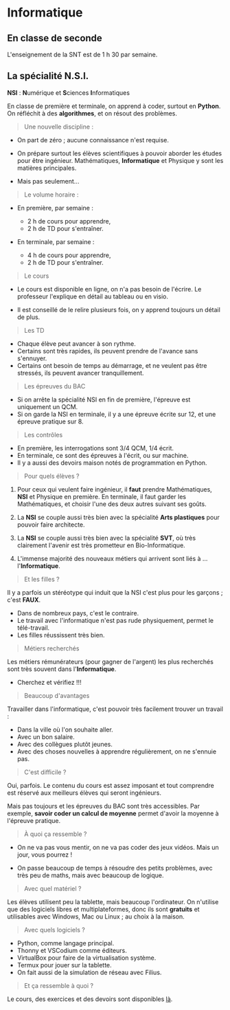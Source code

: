 # Informatique

## En classe de seconde

L'enseignement de la SNT est de 1 h 30 par semaine.



## La spécialité N.S.I.

**NSI** : **N**umérique et **S**ciences **I**nformatiques

En classe de première et terminale, on apprend à coder, surtout en **Python**. On réfléchit à des **algorithmes**, et on résout des problèmes.

> Une nouvelle discipline :

- On part de zéro ; aucune connaissance n'est requise.

- On prépare surtout les élèves scientifiques à pouvoir aborder les études pour être ingénieur. Mathématiques, **Informatique** et Physique y sont les matières principales.

- Mais pas seulement...


> Le volume horaire :

- En première, par semaine :

    - 2 h de cours pour apprendre,
    - 2 h de TD pour s'entraîner.

- En terminale, par semaine :
    - 4 h de cours pour apprendre,
    - 2 h de TD pour s'entraîner.


> Le cours

- Le cours est disponible en ligne, on n'a pas besoin de l'écrire. Le professeur l'explique en détail au tableau ou en visio.

- Il est conseillé de le relire plusieurs fois, on y apprend toujours un détail de plus.


> Les TD

- Chaque élève peut avancer à son rythme.
- Certains sont très rapides, ils peuvent prendre de l'avance sans s'ennuyer.
- Certains ont besoin de temps au démarrage, et ne veulent pas être stressés, ils peuvent avancer tranquillement.


> Les épreuves du BAC

- Si on arrête la spécialité NSI en fin de première, l'épreuve est uniquement un QCM.
- Si on garde la NSI en terminale, il y a une épreuve écrite sur 12, et une épreuve pratique sur 8.

> Les contrôles

- En première, les interrogations sont 3/4 QCM, 1/4 écrit.
- En terminale, ce sont des épreuves à l'écrit, ou sur machine.
- Il y a aussi des devoirs maison notés de programmation en Python.


> Pour quels élèves ?

1. Pour ceux qui veulent faire ingénieur, il **faut** prendre Mathématiques, **NSI** et Physique en première. En terminale, il faut garder les Mathématiques, et choisir l'une des deux autres suivant ses goûts.

2. La **NSI** se couple aussi très bien avec la spécialité **Arts plastiques** pour pouvoir faire architecte.

3. La **NSI** se couple aussi très bien avec la spécialité **SVT**, où très clairement l'avenir est très prometteur en Bio-Informatique.

4. L'immense majorité des nouveaux métiers qui arrivent sont liés à ... l'**Informatique**.


> Et les filles ?

Il y a parfois un stéréotype qui induit que la NSI c'est plus pour les garçons ; c'est **FAUX**.

- Dans de nombreux pays, c'est le contraire.
- Le travail avec l'informatique n'est pas rude physiquement, permet le télé-travail.
- Les filles réussissent très bien.


> Métiers recherchés

Les métiers rémunérateurs (pour gagner de l'argent) les plus recherchés sont très souvent dans l'**Informatique**.

- Cherchez et vérifiez !!!


> Beaucoup d'avantages

Travailler dans l'informatique, c'est pouvoir très facilement trouver un travail :

- Dans la ville où l'on souhaite aller.
- Avec un bon salaire.
- Avec des collègues plutôt jeunes.
- Avec des choses nouvelles à apprendre régulièrement, on ne s'ennuie pas.



> C'est difficile ?

Oui, parfois. Le contenu du cours est assez imposant et tout comprendre est réservé aux meilleurs élèves qui seront ingénieurs.

Mais pas toujours et les épreuves du BAC sont très accessibles. Par exemple, **savoir coder un calcul de moyenne** permet d'avoir la moyenne à l'épreuve pratique.


> À quoi ça ressemble ?

- On ne va pas vous mentir, on ne va pas coder des jeux vidéos. Mais un jour, vous pourrez !

- On passe beaucoup de temps à résoudre des petits problèmes, avec très peu de maths, mais avec beaucoup de logique.


> Avec quel matériel ?

Les élèves utilisent peu la tablette, mais beaucoup l'ordinateur. On n'utilise que des logiciels libres et multiplateformes, donc ils sont **gratuits** et utilisables avec Windows, Mac ou Linux ; au choix à la maison.


> Avec quels logiciels ?

- Python, comme langage principal.
- Thonny et VSCodium comme éditeurs.
- VirtualBox pour faire de la virtualisation système.
- Termux pour jouer sur la tablette.
- On fait aussi de la simulation de réseau avec Filius.


> Et ça ressemble à quoi ?

Le cours, des exercices et des devoirs sont disponibles [là](https://franckchambon.github.io/ClasseVirtuelle/NSI/nsi-accueil.html).